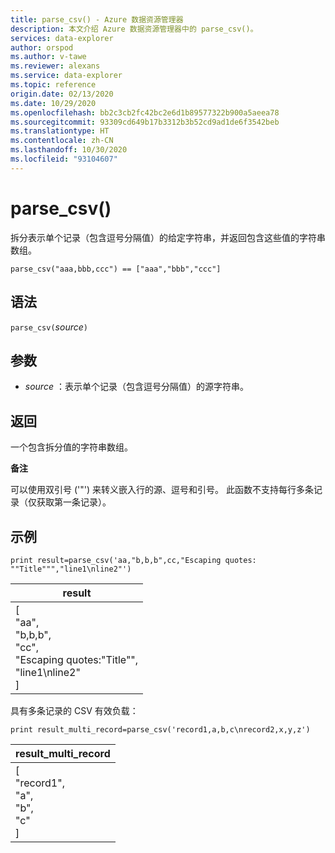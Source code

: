 ```yaml
---
title: parse_csv() - Azure 数据资源管理器
description: 本文介绍 Azure 数据资源管理器中的 parse_csv()。
services: data-explorer
author: orspod
ms.author: v-tawe
ms.reviewer: alexans
ms.service: data-explorer
ms.topic: reference
origin.date: 02/13/2020
ms.date: 10/29/2020
ms.openlocfilehash: bb2c3cb2fc42bc2e6d1b89577322b900a5aeea78
ms.sourcegitcommit: 93309cd649b17b3312b3b52cd9ad1de6f3542beb
ms.translationtype: HT
ms.contentlocale: zh-CN
ms.lasthandoff: 10/30/2020
ms.locfileid: "93104607"
---
```

# <a name="parse_csv"></a>parse_csv()

拆分表示单个记录（包含逗号分隔值）的给定字符串，并返回包含这些值的字符串数组。

```kusto
parse_csv("aaa,bbb,ccc") == ["aaa","bbb","ccc"]
```

## <a name="syntax"></a>语法

`parse_csv(`*source*`)`

## <a name="arguments"></a>参数

* *source* ：表示单个记录（包含逗号分隔值）的源字符串。

## <a name="returns"></a>返回

一个包含拆分值的字符串数组。

**备注**

可以使用双引号 ('"') 来转义嵌入行的源、逗号和引号。 此函数不支持每行多条记录（仅获取第一条记录）。

## <a name="examples"></a>示例

<!-- csl: https://help.kusto.chinacloudapi.cn:443/Samples -->
```kusto
print result=parse_csv('aa,"b,b,b",cc,"Escaping quotes: ""Title""","line1\nline2"')
```

|result|
|---|
|[<br>  "aa",<br>  "b,b,b",<br>  "cc",<br>  "Escaping quotes:\"Title\"",<br>  "line1\nline2"<br>]|

具有多条记录的 CSV 有效负载：

<!-- csl: https://help.kusto.chinacloudapi.cn:443/Samples -->
```kusto
print result_multi_record=parse_csv('record1,a,b,c\nrecord2,x,y,z')
```

|result_multi_record|
|---|
|[<br>  "record1",<br>  "a",<br>  "b",<br>  "c"<br>]|
